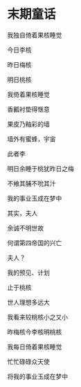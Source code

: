    

# 末期童话

我独自倚着果核睡觉

今日李核

昨日梅核

明日桃核

  

我倚着果核睡觉

香瓤衬垫得惬意

果皮乃釉彩的墙

墙外有蜜蜂，宇宙

  

此者李

明日余睡于桃犹昨日之梅

不飨其脯不吮其汁

我的事业玉成在梦中

  

其实，夫人

余诚不明世故

何谓第四帝国的兴亡

夫人？

  

我的预见、计划

止于桃核

世人理想多远大

我看来较桃核小之又小

  

昨梅核今李核明桃核

我每日倚着果核睡觉

忙忙碌碌众天使

将我的事业玉成在梦中